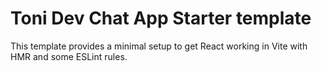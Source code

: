 # Toni Dev Chat App Starter template

This template provides a minimal setup to get React working in Vite with HMR and some ESLint rules.
